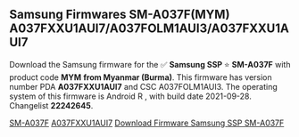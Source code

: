 <h2>Samsung Firmwares SM-A037F(MYM) A037FXXU1AUI7/A037FOLM1AUI3/A037FXXU1AUI7</h2>
Download the Samsung firmware for the ✅ <strong>Samsung SSP </strong> ⭐ <strong>SM-A037F</strong> with product code <strong>MYM</strong> <strong> from Myanmar (Burma)</strong>. This firmware has version number PDA <strong>A037FXXU1AUI7</strong> and CSC A037FOLM1AUI3. The operating system of this firmware is Android R , with build date 2021-09-28. Changelist <strong>22242645</strong>.


[SM-A037F](https://samfirm.shop/samsung/model/SM-A037F)
[A037FXXU1AUI7](https://samfirm.shop/samsung/pda/A037FXXU1AUI7)
[Download Firmware Samsung SSP SM-A037F](https://samfirm.shop/samsung/firmware/461132)
